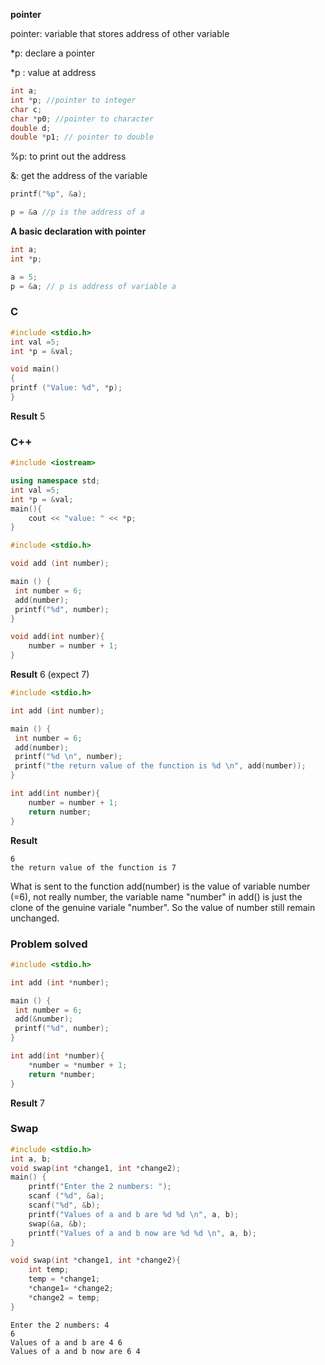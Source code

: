 **pointer**

pointer: variable that stores address of other variable

*p: declare a pointer

*p : value at address

`````c
int a;
int *p; //pointer to integer
char c;
char *p0; //pointer to character
double d;
double *p1; // pointer to double
`````

%p: to print out the address

&: get the address of the variable


`````c
printf("%p", &a);
`````
`````c
p = &a //p is the address of a
`````

**A basic declaration with pointer**

`````c
int a;
int *p;

a = 5;
p = &a; // p is address of variable a
`````
### C

```c++
#include <stdio.h>
int val =5;
int *p = &val;

void main()
{
printf ("Value: %d", *p);	
}
```

**Result** 5

### C++

```c++
#include <iostream>

using namespace std;
int val =5;
int *p = &val;
main(){
	cout << "value: " << *p;
}
```

```c
#include <stdio.h>

void add (int number);

main () {
 int number = 6;
 add(number);
 printf("%d", number);
}

void add(int number){
	number = number + 1;
}
```
**Result** 6 (expect 7)

```c
#include <stdio.h>

int add (int number);

main () {
 int number = 6;
 add(number);
 printf("%d \n", number);
 printf("the return value of the function is %d \n", add(number));
}

int add(int number){
	number = number + 1;
	return number;
}
```
**Result** 
```
6 
the return value of the function is 7 
```

What is sent to the function add(number) is the value of variable number (=6), not really number, the variable name "number" in add() is just the clone of the genuine variale "number". So the value of number still remain unchanged.

### Problem solved

```c
#include <stdio.h>

int add (int *number);

main () {
 int number = 6;
 add(&number);
 printf("%d", number);
}

int add(int *number){
	*number = *number + 1;
	return *number;
}
```

**Result** 7

### Swap

```c
#include <stdio.h>
int a, b;
void swap(int *change1, int *change2);
main() {
	printf("Enter the 2 numbers: ");
	scanf ("%d", &a);
	scanf("%d", &b);
	printf("Values of a and b are %d %d \n", a, b);
	swap(&a, &b);
	printf("Values of a and b now are %d %d \n", a, b);
}

void swap(int *change1, int *change2){
	int temp;
	temp = *change1;
	*change1= *change2;
	*change2 = temp;
}
```
```
Enter the 2 numbers: 4
6
Values of a and b are 4 6 
Values of a and b now are 6 4 
```
